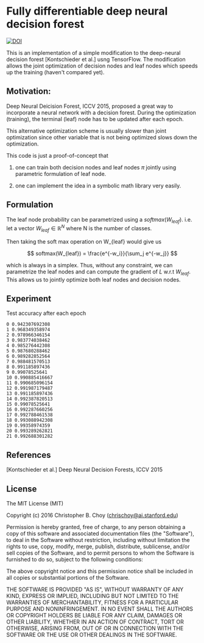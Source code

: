 # Fully differentiable deep neural decision forest

[![DOI](https://zenodo.org/badge/20267/chrischoy/fully-differentiable-deep-ndf-tf.svg)](https://zenodo.org/badge/latestdoi/20267/chrischoy/fully-differentiable-deep-ndf-tf)

This is an implementation of a simple modification to the deep-neural decision
forest [Kontschieder et al.] usng TensorFlow. The modification allows the joint
optimization of decision nodes and leaf nodes which speeds up the training
(haven't compared yet).


## Motivation:

Deep Neural Deicision Forest, ICCV 2015, proposed a great way to incorporate a
neural network with a decision forest. During the optimization (training), the
terminal (leaf) node has to be updated after each epoch.

This alternative optimization scheme is usually slower than joint optimization
since other variable that is not being optimized slows down the optimization.

This code is just a proof-of-concept that

1. one can train both decision nodes and leaf nodes $\pi$ jointly using
parametric formulation of leaf node.

2. one can implement the idea in a symbolic math library very easily.


## Formulation

The leaf node probability can be parametrized using a $softmax(W_{leaf})$.
i.e. let a vector $W_{leaf} \in \mathbb{R}^N$ where N is the number of classes.

Then taking the soft max operation on W_{leaf} would give us

$$
softmax(W_{leaf}) = \frac{e^{-w_i}}{\sum_j e^{-w_j}}
$$

which is always in a simplex. Thus, without any constraint, we can parametrize
the leaf nodes and can compute the gradient of $L$ w.r.t $W_{leaf}$. This
allows us to jointly optimize both leaf nodes and decision nodes.


## Experiment

Test accuracy after each epoch

```
0 0.942307692308
1 0.968349358974
2 0.978966346154
3 0.983774038462
4 0.985276442308
5 0.987680288462
6 0.989282852564
7 0.988481570513
8 0.991185897436
9 0.99078525641
10 0.990885416667
11 0.990685096154
12 0.991987179487
13 0.991185897436
14 0.992387820513
15 0.99078525641
16 0.992287660256
17 0.992788461538
18 0.993088942308
19 0.99358974359
20 0.993289262821
21 0.992688301282
```

## References
[Kontschieder et al.] Deep Neural Decision Forests, ICCV 2015


## License

The MIT License (MIT)

Copyright (c) 2016 Christopher B. Choy (chrischoy@ai.stanford.edu)

Permission is hereby granted, free of charge, to any person obtaining a copy
of this software and associated documentation files (the "Software"), to deal
in the Software without restriction, including without limitation the rights
to use, copy, modify, merge, publish, distribute, sublicense, and/or sell
copies of the Software, and to permit persons to whom the Software is
furnished to do so, subject to the following conditions:

The above copyright notice and this permission notice shall be included in all
copies or substantial portions of the Software.

THE SOFTWARE IS PROVIDED "AS IS", WITHOUT WARRANTY OF ANY KIND, EXPRESS OR
IMPLIED, INCLUDING BUT NOT LIMITED TO THE WARRANTIES OF MERCHANTABILITY,
FITNESS FOR A PARTICULAR PURPOSE AND NONINFRINGEMENT. IN NO EVENT SHALL THE
AUTHORS OR COPYRIGHT HOLDERS BE LIABLE FOR ANY CLAIM, DAMAGES OR OTHER
LIABILITY, WHETHER IN AN ACTION OF CONTRACT, TORT OR OTHERWISE, ARISING FROM,
OUT OF OR IN CONNECTION WITH THE SOFTWARE OR THE USE OR OTHER DEALINGS IN THE
SOFTWARE.


